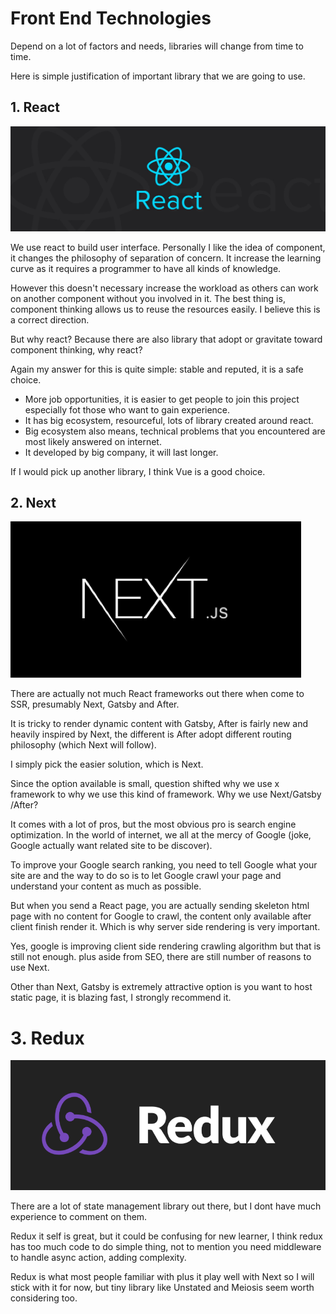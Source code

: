 # Front End Technologies

Depend on a lot of factors and needs, libraries will change from time to time.

Here is simple justification of important library that we are going to use.

## 1. React

![](./img/1.jpeg)

We use react to build user interface. Personally I like the idea of component, it changes the philosophy of separation of concern. It increase the learning curve as it requires a programmer to have all kinds of knowledge.

However this doesn't necessary increase the workload as others can work on another component without you involved in it. The best thing is, component thinking allows us to reuse the resources easily. I believe this is a correct direction.

But why react? Because there are also library that adopt or gravitate toward component thinking, why react?

Again my answer for this is quite simple: stable and reputed, it is a safe choice.

- More job opportunities, it is easier to get people to join this project especially fot those who want to gain experience.
- It has big ecosystem, resourceful, lots of library created around react.
- Big ecosystem also means, technical problems that you encountered are most likely answered on internet.
- It developed by big company, it will last longer.

If I would pick up another library, I think Vue is a good choice.

## 2. Next

![](./img/2.png)

There are actually not much React frameworks out there when come to SSR, presumably Next, Gatsby and After.

It is tricky to render dynamic content with Gatsby, After is fairly new and heavily inspired by Next, the different is After adopt different routing philosophy (which Next will follow).

I simply pick the easier solution, which is Next.

Since the option available is small, question shifted why we use x framework to why we use this kind of framework. Why we use Next/Gatsby /After?

It comes with a lot of pros, but the most obvious pro is search engine optimization. In the world of internet, we all at the mercy of Google (joke, Google actually want related site to be discover).

To improve your Google search ranking, you need to tell Google what your site are and the way to do so is to let Google crawl your page and understand your content as much as possible.

But when you send a React page, you are actually sending skeleton html page with no content for Google to crawl, the content only available after client finish render it. Which is why server side rendering is very important.

Yes, google is improving client side rendering crawling algorithm but that is still not enough. plus aside from SEO, there are still number of reasons to use Next.

Other than Next, Gatsby is extremely attractive option is you want to host static page, it is blazing fast, I strongly recommend it.

# 3. Redux

![](./img/3.png)

There are a lot of state management library out there, but I dont have much experience to comment on them.

Redux it self is great, but it could be confusing for new learner, I think redux has too much code to do simple thing, not to mention you need middleware to handle async action, adding complexity.

Redux is what most people familiar with plus it play well with Next so I will stick with it for now, but tiny library like Unstated and Meiosis seem worth considering too.
